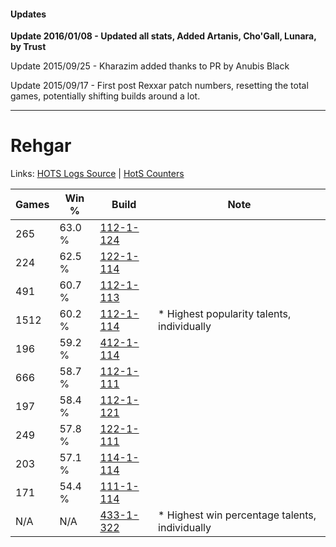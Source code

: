 #### Updates
**Update 2016/01/08 - Updated all stats, Added Artanis, Cho'Gall, Lunara, by Trust**

Update 2015/09/25 - Kharazim added thanks to PR by Anubis Black

Update 2015/09/17 - First post Rexxar patch numbers, resetting the total games, potentially shifting builds around a lot.

***

# Rehgar

Links: [HOTS Logs Source](https://www.hotslogs.com/Sitewide/HeroDetails?Hero=Rehgar) | [HotS Counters](http://hotscounters.com/#/hero/Rehgar)

Games  | Win %  | Build     | Note
-----  | -----  | -----     | ----
265    | 63.0 % | [112-1-124](http://www.heroesfire.com/hots/talent-calculator/rehgar#gR7a) | 
224    | 62.5 % | [122-1-114](http://www.heroesfire.com/hots/talent-calculator/rehgar#gpXw) | 
491    | 60.7 % | [112-1-113](http://www.heroesfire.com/hots/talent-calculator/rehgar#gR7P) | 
1512   | 60.2 % | [112-1-114](http://www.heroesfire.com/hots/talent-calculator/rehgar#gR7Q) | * Highest popularity talents, individually
196    | 59.2 % | [412-1-114](http://www.heroesfire.com/hots/talent-calculator/rehgar#rtYQ) | 
666    | 58.7 % | [112-1-111](http://www.heroesfire.com/hots/talent-calculator/rehgar#gR7N) | 
197    | 58.4 % | [112-1-121](http://www.heroesfire.com/hots/talent-calculator/rehgar#gR7X) | 
249    | 57.8 % | [122-1-111](http://www.heroesfire.com/hots/talent-calculator/rehgar#gpXt) | 
203    | 57.1 % | [114-1-114](http://www.heroesfire.com/hots/talent-calculator/rehgar#gV_w) | 
171    | 54.4 % | [111-1-114](http://www.heroesfire.com/hots/talent-calculator/rehgar#gOhA) | 
N/A    | N/A    | [433-1-322](http://www.heroesfire.com/hots/talent-calculator/rehgar#sgsw) | * Highest win percentage talents, individually
